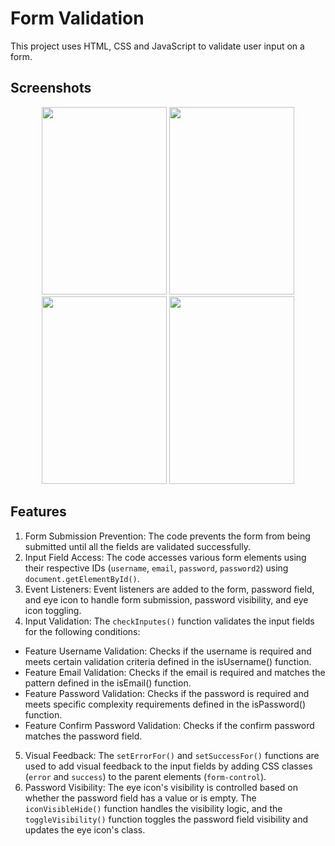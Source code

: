 # Form Validation
This project uses HTML, CSS and JavaScript to validate user input on a form.

## Screenshots

<div align="center">
  <img src="https://github.com/Lalitkumar4/client-side-form-validation/assets/64465383/2a7c483a-8e9e-451c-bf58-6282efc4bdbf" width="200" height="300" />
  <img src="https://github.com/Lalitkumar4/client-side-form-validation/assets/64465383/ccc155bc-b53e-40f3-afe3-ee5086a19bbf" width="200" height="300"/>
  <img src="https://github.com/Lalitkumar4/client-side-form-validation/assets/64465383/51df7ac8-0f51-4de2-b451-98d157ddb9b2" width="200" height="300"/>
  <img src="https://github.com/Lalitkumar4/client-side-form-validation/assets/64465383/5eabb0e3-56fb-4162-8e8c-7167bc018251" width="200" height="300"/>
</div>

## Features

1. Form Submission Prevention: The code prevents the form from being submitted until all the fields are validated successfully.
2. Input Field Access: The code accesses various form elements using their respective IDs (`username`, `email`, `password`, `password2`) using `document.getElementById()`.
3. Event Listeners: Event listeners are added to the form, password field, and eye icon to handle form submission, password visibility, and eye icon toggling.
4. Input Validation: The `checkInputes()` function validates the input fields for the following conditions:
- Feature Username Validation: Checks if the username is required and meets certain validation criteria defined in the isUsername() function.
- Feature Email Validation: Checks if the email is required and matches the pattern defined in the isEmail() function.
- Feature Password Validation: Checks if the password is required and meets specific complexity requirements defined in the isPassword() function.
- Feature Confirm Password Validation: Checks if the confirm password matches the password field.
5. Visual Feedback: The `setErrorFor()` and `setSuccessFor()` functions are used to add visual feedback to the input fields by adding CSS classes (`error` and `success`) to the parent elements (`form-control`).
6. Password Visibility: The eye icon's visibility is controlled based on whether the password field has a value or is empty. The `iconVisibleHide()` function handles the visibility logic, and the `toggleVisibility()` function toggles the password field visibility and updates the eye icon's class.
